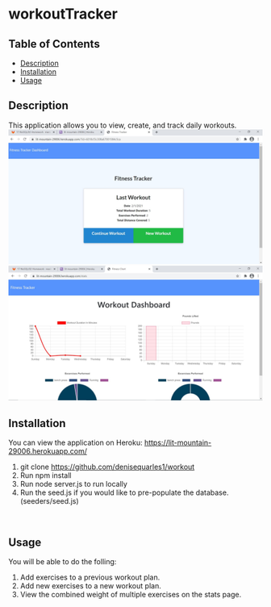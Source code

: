 # workoutTracker

## Table of Contents
* [Description](#description)
* [Installation](#installation)
* [Usage](#usage)

## Description 
This application allows you to view, create, and track daily workouts. 
<br>
 <img src="screenshot.JPG" alt="screenshot"> 
  <img src="screenshot2.JPG" alt="screenshot2"> 
<br>


## Installation
You can view the application on Heroku: https://lit-mountain-29006.herokuapp.com/

1. git clone https://github.com/denisequarles1/workout
2. Run npm install
3. Run node server.js to run locally 
4. Run the seed.js if you would like to pre-populate the database. (seeders/seed.js)
<br>

## Usage 
You will be able to do the folling: 
1. Add exercises to a previous workout plan.
2. Add new exercises to a new workout plan.
3. View the combined weight of multiple exercises on the stats page.



